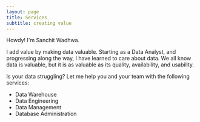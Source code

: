 ```yaml
---
layout: page
title: Services
subtitle: creating value
---
```


Howdy! I'm Sanchit Wadhwa.

I add value by making data valuable. Starting as a Data Analyst, and progressing along the way, I have learned to care about data. We all know data is valuable, but it is as valuable as its quality, availability, and usability. 

Is your data struggling? Let me help you and your team with the following services:

- Data Warehouse
- Data Engineering
- Data Management
- Database Administration
